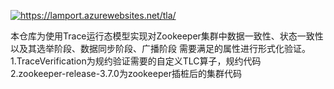 


<p align="left">
  <a href="https://lamport.azurewebsites.net/tla/">
    <img src="https://lamport.azurewebsites.net/tla/splash_small.png"" alt="https://lamport.azurewebsites.net/tla/"><br/>
  </a>
</p>

                                                                                                           
本仓库为使用Trace运行态模型实现对Zookeeper集群中数据一致性、状态一致性以及其选举阶段、数据同步阶段、广播阶段
需要满足的属性进行形式化验证。<br/>
1.TraceVerification为规约验证需要的自定义TLC算子，规约代码<br/>
2.zookeeper-release-3.7.0为zookeeper插桩后的集群代码
